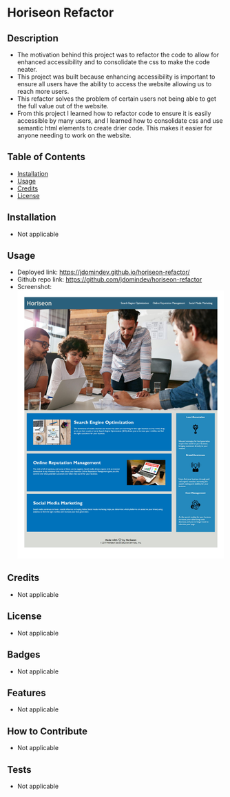 # Horiseon Refactor

## Description

- The motivation behind this project was to refactor the code to allow for enhanced accessibility and to consolidate the css to make the code neater.
- This project was built because enhancing accessibility is important to ensure all users have the ability to access the website allowing us to reach more users.
- This refactor solves the problem of certain users not being able to get the full value out of the website.
- From this project I learned how to refactor code to ensure it is easily accessible by many users, and I learned how to consolidate css and use semantic html elements to create drier code. This makes it easier for anyone needing to work on the website.

## Table of Contents

- [Installation](#installation)
- [Usage](#usage)
- [Credits](#credits)
- [License](#license)

## Installation

- Not applicable

## Usage

- Deployed link: https://jdomindev.github.io/horiseon-refactor/
- Github repo link: https://github.com/jdomindev/horiseon-refactor
- Screenshot:
  ![Screenshot](assets/images/horiseon-refactor-final.jpg)

## Credits

- Not applicable

## License

- Not applicable

## Badges

- Not applicable

## Features

- Not applicable

## How to Contribute

- Not applicable

## Tests

- Not applicable
